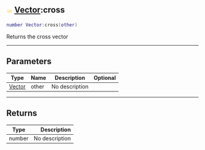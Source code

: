 ## ![shared](../../.gitbook/assets/shared.png) [Vector](./readme/vector.md):cross

```lua
number Vector:cross(other)
```

Returns the cross vector

------
## Parameters

| Type   | Name | Description | Optional |
| ------ | ---- | ----------- | -------: |
| [Vector](./readme/vector.md) | other | No description |  |


------
## Returns

| Type   | Description |
| ------ | ----------: |
| number | No description |

